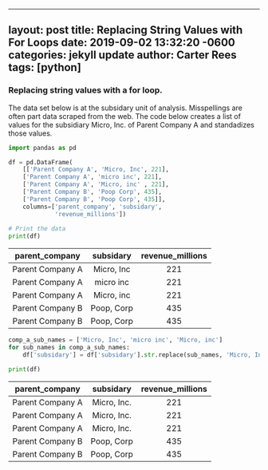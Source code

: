 
---
layout: post
title:  Replacing String Values with For Loops
date:   2019-09-02 13:32:20 -0600
categories: jekyll update
author: Carter Rees
tags: [python]
---

### Replacing string values with a for loop.

The data set below is at the subsidary unit of analysis. Misspellings are often part data scraped 
from the web. The code below creates a list of
values for the subsidiary Micro, Inc. of Parent Company A and standadizes those values.

```python
import pandas as pd

df = pd.DataFrame(
    [['Parent Company A', 'Micro, Inc', 221], 
    ['Parent Company A', 'micro inc', 221], 
    ['Parent Company A', 'Micro, inc' , 221],
    ['Parent Company B', 'Poop Corp', 435],
    ['Parent Company B', 'Poop Corp', 435]],
    columns=['parent_company', 'subsidary', 
             'revenue_millions'])
  
# Print the data 
print(df)
```
<!-- make sure you put a line break before any table code otherwise it won't render on page -->

parent_company    | subsidary       | revenue_millions   
:------------:    | :-------------: | :------------:
Parent Company A  | Micro, Inc      | 221
Parent Company A  | micro inc       | 221
Parent Company A  | Micro, inc      | 221
Parent Company B  | Poop, Corp      | 435
Parent Company B  | Poop, Corp      | 435

```python
comp_a_sub_names = ['Micro, Inc', 'micro inc', 'Micro, inc']
for sub_names in comp_a_sub_names:
    df['subsidary'] = df['subsidary'].str.replace(sub_names, 'Micro, Inc.')

print(df)
```

parent_company    | subsidary       | revenue_millions   
:------------:    | :-------------: | :------------:
Parent Company A  | Micro, Inc.     | 221
Parent Company A  | Micro, Inc.     | 221
Parent Company A  | Micro, Inc.     | 221
Parent Company B  | Poop, Corp      | 435
Parent Company B  | Poop, Corp      | 435
